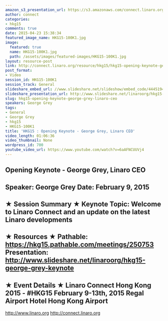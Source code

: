 ```yaml
---
amazon_s3_presentation_url: https://s3.amazonaws.com/connect.linaro.org/hkg15/Videos/02-09-Monday/HKG15-100K1.pdf
author: connect
categories:
- hkg15
comments: true
date: 2015-04-23 15:38:34
featured_image_name: HKG15-100K1.jpg
image:
  featured: true
  name: HKG15-100K1.jpg
  path: /assets/images/featured-images/HKG15-100K1.jpg
layout: resource-post
link: http://connect.linaro.org/resource/hkg15/hkg15-opening-keynote-george-grey-linaro-ceo/
post_format:
- Video
session_id: HKG15-100K1
session_track: General
slideshare_embed_url: //www.slideshare.net/slideshow/embed_code/44451942
slideshare_presentation_url: http://www.slideshare.net/linaroorg/hkg15-george-grey-keynote
slug: hkg15-opening-keynote-george-grey-linaro-ceo
speakers: George Grey
tags:
- General
- George Grey
- hkg15
- HKG15-100K1
title: 'HKG15 : Opening Keynote - George Grey, Linaro CEO'
video_length: 01:06:36
video_thumbnail: None
wordpress_id: 700
youtube_video_url: https://www.youtube.com/watch?v=6aAFNCUUVj4
---
```


Opening Keynote - George Grey, Linaro CEO
---------------------------------------------------
Speaker: George Grey
Date: February 9, 2015
---------------------------------------------------
★ Session Summary ★
Keynote Topic: Welcome to Linaro Connect and an update on the latest Linaro developments
--------------------------------------------------
★ Resources ★
Pathable:  https://hkg15.pathable.com/meetings/250753
Presentation:  http://www.slideshare.net/linaroorg/hkg15-george-grey-keynote
---------------------------------------------------
★ Event Details ★
Linaro Connect Hong Kong 2015 - #HKG15
February 9-13th, 2015
Regal  Airport Hotel Hong Kong Airport
---------------------------------------------------
http://www.linaro.org
http://connect.linaro.org